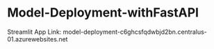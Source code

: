 # Model-Deployment-withFastAPI



Streamlit App Link: model-deployment-c6ghcsfqdwbjd2bn.centralus-01.azurewebsites.net
